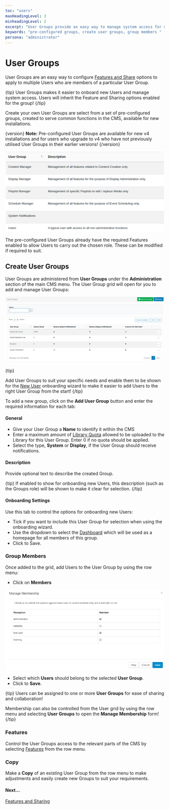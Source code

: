 ```yaml
---
toc: "users"
maxHeadingLevel: 3
minheadingLevel: 2
excerpt: "User Groups provide an easy way to manage system access for multiple Users"
keywords: "pre-configured groups, create user groups, group members "
persona: "administrator"
---
```


# User Groups

User Groups are an easy way to configure [Features and Share](users_features_and_sharing.html) options to apply to multiple Users who are members of a particular User Group.

{tip}
User Groups makes it easier to onboard new Users and manage system access. Users will inherit the  Feature and Sharing options enabled for the group!
{/tip}

Create your own User Groups are select from a set of pre-configured groups, created to serve common functions in the CMS, available for new installations.

{version}
**Note:** Pre-configured User Groups are available for new v4 installations and for users who upgrade to v4 who have not previously utilised User Groups in  their earlier versions!
{/version}

![Pre-Configured Groups](img/v4_user_groups_preconfigured.png)

The pre-configured User Groups already have the required Features enabled to allow Users to carry out the chosen role. These can be modified if required to suit.

## Create User Groups

User Groups are administered from **User Groups** under the **Administration** section of the main CMS menu. The User Group grid will open for you to add and manage User Groups:

![User Group Add](img/v4_user_group_add.png)

{tip}

Add User Groups to suit your specific needs and enable them to be shown for the [New User](users_administration.html) onboarding wizard to make it easier to add Users to the right User Group from the start!
{/tip}

To add a new group, click on the **Add User Group** button and enter the required information for each tab:

#### General

- Give your User Group a **Name** to identify it within the CMS
- Enter a maximum amount of [Library Quota](users_administration.html#content-library-quota) allowed to be uploaded to the Library for this User Group. Enter 0 if no quota should be applied. 
- Select the type, **System** or **Display**, if the User Group should receive notifications.

#### Description

Provide optional text to describe the created Group. 

{tip}
If enabled to show for onboarding new Users, this description (such as the Groups role) will be shown to make it clear for selection.
{/tip}

#### Onboarding Settings

Use this tab to control the options for onboarding new Users:

- Tick if you want to include this User Group for selection when using the onboarding wizard.
- Use the dropdown to select the [Dashboard](users_dashboards.html) which will be used as a homepage for all members of this group.
- Click to Save.


### Group Members

Once added to the grid, add Users to the User Group by using the row menu:

- Click on **Members**

![User Group Manage Membership](img/v4_user_group_manage_membership.png)

- Select which **Users** should belong to the selected **User Group**.
- Click to **Save**.

{tip}
Users can be assigned to one or more **User Groups** for ease of sharing and collaboration!

Membership can also be controlled from the User grid by using the row menu and selecting  **User Groups** to open the **Manage Membership** form!
{/tip}

### Features

Control the User Groups access to the relevant parts of the CMS by selecting [Features](users_features_and_sharing.html) from the row menu.

### Copy

Make a **Copy** of an existing User Group from the row menu to make adjustments and easily create new Groups to suit your requirements.

#### Next...

[Features and Sharing](users_features_and_sharing)
